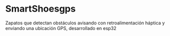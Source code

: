 # SmartShoesgps
Zapatos que detectan obstáculos avisando con retroalimentación háptica y enviando una ubicación GPS, desarrollado en esp32
